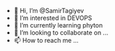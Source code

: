 - 👋 Hi, I’m @SamirTagiyev
- 👀 I’m interested in DEVOPS
- 🌱 I’m currently learning phyton
- 💞️ I’m looking to collaborate on ...
- 📫 How to reach me ...

<!---
SamirTagiyev/SamirTagiyev is a ✨ special ✨ repository because its `README.md` (this file) appears on your GitHub profile.
You can click the Preview link to take a look at your changes.
--->
